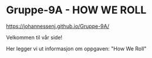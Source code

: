 # Gruppe-9A - HOW WE ROLL

https://johannessenj.github.io/Gruppe-9A/

Velkommen til vår side!

Her legger vi ut informasjon om oppgaven: "How We Roll"
